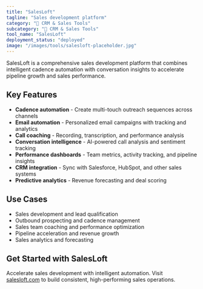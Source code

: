 ```yaml
---
title: "SalesLoft"
tagline: "Sales development platform"
category: "🎯 CRM & Sales Tools"
subcategory: "🎯 CRM & Sales Tools"
tool_name: "SalesLoft"
deployment_status: "deployed"
image: "/images/tools/salesloft-placeholder.jpg"
---
```

SalesLoft is a comprehensive sales development platform that combines intelligent cadence automation with conversation insights to accelerate pipeline growth and sales performance.

## Key Features

- **Cadence automation** - Create multi-touch outreach sequences across channels
- **Email automation** - Personalized email campaigns with tracking and analytics
- **Call coaching** - Recording, transcription, and performance analysis
- **Conversation intelligence** - AI-powered call analysis and sentiment tracking
- **Performance dashboards** - Team metrics, activity tracking, and pipeline insights
- **CRM integration** - Sync with Salesforce, HubSpot, and other sales systems
- **Predictive analytics** - Revenue forecasting and deal scoring

## Use Cases

- Sales development and lead qualification
- Outbound prospecting and cadence management
- Sales team coaching and performance optimization
- Pipeline acceleration and revenue growth
- Sales analytics and forecasting

## Get Started with SalesLoft

Accelerate sales development with intelligent automation. Visit [salesloft.com](https://salesloft.com) to build consistent, high-performing sales operations.